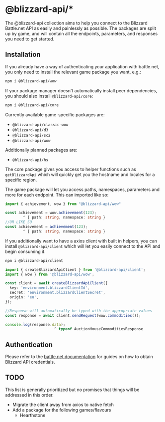 # @blizzard-api/\*

The @blizzard-api collection aims to help you connect to the Blizzard Battle.net API as easily and painlessly as possible. The packages are split up by game, and will contain all the endpoints, parameters, and responses you need to get started.

## Installation

If you already have a way of authenticating your application with battle.net, you only need to install the relevant game package you want, e.g.:

```sh
npm i @blizzard-api/wow
```

If your package manager doesn't automatically install peer dependencies, you should also install `@blizzard-api/core`:

```sh
npm i @blizzard-api/core
```

Currently available game-specific packages are:

- `@blizzard-api/classic-wow`
- `@blizzard-api/d3`
- `@blizzard-api/sc2`
- `@blizzard-api/wow`

Additionally planned packages are:

- `@blizzard-api/hs`

The core package gives you access to helper functions such as `getBlizzardApi` which will quickly get you the hostname and locales for a specific region.

The game package will let you access paths, namespaces, parameters and more for each endpoint. This can imported like so:

```ts
import { achievement, wow } from "@blizzard-api/wow"

const achievement = wow.achievement(123);
        ^ { path: string, namespace: string }
//OR LIKE SO
const achievement = achievement(123);
        ^ { path: string, namespace: string }
```

If you additionally want to have a axios client with built in helpers, you can install `@blizzard-api/client` which will let you easily connect to the API and begin consuming it.

```sh
npm i @blizzard-api/client
```

```ts
import { createBlizzardApiClient } from '@blizzard-api/client';
import { wow } from '@blizzard-api/wow';

const client = await createBlizzardApiClient({
  key: 'environment.blizzardClientId',
  secret: 'environment.blizzardClientSecret',
  origin: 'eu',
});

//Response will automatically be typed with the appropriate values
const response = await client.sendRequest(wow.commodities());

console.log(response.data);
                      ^ typeof AuctionHouseCommoditiesResponse
```

## Authentication

Please refer to the [battle.net documentation](https://develop.battle.net/documentation/guides/getting-started) for guides on how to obtain Blizzard API credentials.

## TODO

This list is generally prioritized but no promises that things will be addressed in this order.

- Migrate the client away from axios to native fetch
- Add a package for the following games/flavours
  - Hearthstone
